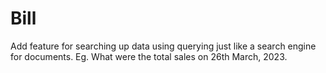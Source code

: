 # Bill

Add feature for searching up data using querying just like a search engine for documents.
Eg. What were the total sales on 26th March, 2023.  